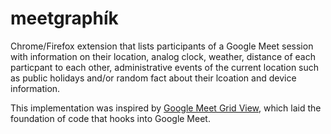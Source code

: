 # meetgraphík

Chrome/Firefox extension that lists participants of a Google Meet session with information on their location, analog clock, weather, distance of each particpant to each other, administrative events of the current location such as public holidays and/or random fact about their lcoation and device information.

This implementation was inspired by [Google Meet Grid View](https://github.com/Fugiman/google-meet-grid-view 'A web browser extension that adds a toggle to use a grid layout in Google Meets'), which laid the foundation of code that hooks into Google Meet.
